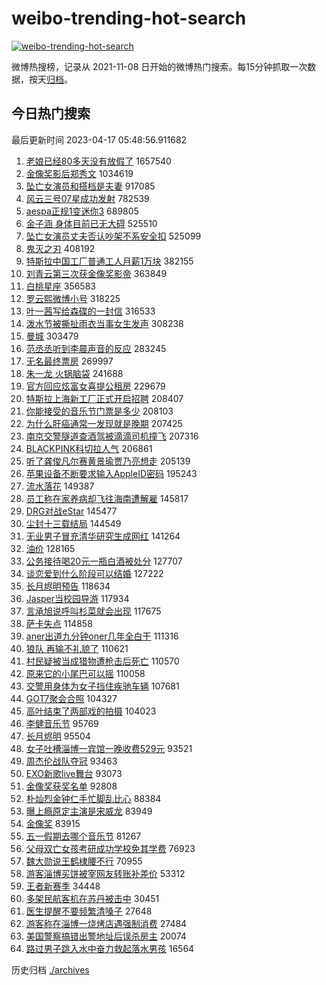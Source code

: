 # weibo-trending-hot-search

[![weibo-trending-hot-search](https://github.com/ameizi/weibo-trending-hot-search/actions/workflows/ci.yml/badge.svg)](https://github.com/ameizi/weibo-trending-hot-search/actions/workflows/ci.yml)

微博热搜榜，记录从 2021-11-08 日开始的微博热门搜索。每15分钟抓取一次数据，按天[归档](./archives)。

## 今日热门搜索

<!-- BEGIN --> 
最后更新时间 2023-04-17 05:48:56.911682 
1. [老娘已经80多天没有放假了](https://s.weibo.com/weibo?q=%23%E8%80%81%E5%A8%98%E5%B7%B2%E7%BB%8F80%E5%A4%9A%E5%A4%A9%E6%B2%A1%E6%9C%89%E6%94%BE%E5%81%87%E4%BA%86%23&t=31&band_rank=1&Refer=top) 1657540
1. [金像奖影后郑秀文](https://s.weibo.com/weibo?q=%23%E9%87%91%E5%83%8F%E5%A5%96%E5%BD%B1%E5%90%8E%E9%83%91%E7%A7%80%E6%96%87%23&t=31&band_rank=2&Refer=top) 1034619
1. [坠亡女演员和搭档是夫妻](https://s.weibo.com/weibo?q=%23%E5%9D%A0%E4%BA%A1%E5%A5%B3%E6%BC%94%E5%91%98%E5%92%8C%E6%90%AD%E6%A1%A3%E6%98%AF%E5%A4%AB%E5%A6%BB%23&t=31&band_rank=14&Refer=top) 917085
1. [风云三号07星成功发射](https://s.weibo.com/weibo?q=%23%E9%A3%8E%E4%BA%91%E4%B8%89%E5%8F%B707%E6%98%9F%E6%88%90%E5%8A%9F%E5%8F%91%E5%B0%84%23&t=31&band_rank=3&Refer=top) 782539
1. [aespa正规1变迷你3](https://s.weibo.com/weibo?q=aespa%E6%AD%A3%E8%A7%841%E5%8F%98%E8%BF%B7%E4%BD%A03&t=31&band_rank=4&Refer=top) 689805
1. [金子涵 身体目前已无大碍](https://s.weibo.com/weibo?q=%E9%87%91%E5%AD%90%E6%B6%B5%20%E8%BA%AB%E4%BD%93%E7%9B%AE%E5%89%8D%E5%B7%B2%E6%97%A0%E5%A4%A7%E7%A2%8D&t=31&band_rank=5&Refer=top) 525510
1. [坠亡女演员丈夫否认吵架不系安全扣](https://s.weibo.com/weibo?q=%23%E5%9D%A0%E4%BA%A1%E5%A5%B3%E6%BC%94%E5%91%98%E4%B8%88%E5%A4%AB%E5%90%A6%E8%AE%A4%E5%90%B5%E6%9E%B6%E4%B8%8D%E7%B3%BB%E5%AE%89%E5%85%A8%E6%89%A3%23&t=31&band_rank=6&Refer=top) 525099
1. [鬼灭之刃](https://s.weibo.com/weibo?q=%E9%AC%BC%E7%81%AD%E4%B9%8B%E5%88%83&t=31&band_rank=10&Refer=top) 408192
1. [特斯拉中国工厂普通工人月薪1万块](https://s.weibo.com/weibo?q=%23%E7%89%B9%E6%96%AF%E6%8B%89%E4%B8%AD%E5%9B%BD%E5%B7%A5%E5%8E%82%E6%99%AE%E9%80%9A%E5%B7%A5%E4%BA%BA%E6%9C%88%E8%96%AA1%E4%B8%87%E5%9D%97%23&t=31&band_rank=7&Refer=top) 382155
1. [刘青云第三次获金像奖影帝](https://s.weibo.com/weibo?q=%23%E5%88%98%E9%9D%92%E4%BA%91%E7%AC%AC%E4%B8%89%E6%AC%A1%E8%8E%B7%E9%87%91%E5%83%8F%E5%A5%96%E5%BD%B1%E5%B8%9D%23&t=31&band_rank=8&Refer=top) 363849
1. [白桃星座](https://s.weibo.com/weibo?q=%E7%99%BD%E6%A1%83%E6%98%9F%E5%BA%A7&t=31&band_rank=9&Refer=top) 356583
1. [罗云熙微博小号](https://s.weibo.com/weibo?q=%23%E7%BD%97%E4%BA%91%E7%86%99%E5%BE%AE%E5%8D%9A%E5%B0%8F%E5%8F%B7%23&t=31&band_rank=11&Refer=top) 318225
1. [叶一茜写给森碟的一封信](https://s.weibo.com/weibo?q=%23%E5%8F%B6%E4%B8%80%E8%8C%9C%E5%86%99%E7%BB%99%E6%A3%AE%E7%A2%9F%E7%9A%84%E4%B8%80%E5%B0%81%E4%BF%A1%23&t=31&band_rank=12&Refer=top) 316533
1. [泼水节被撕扯雨衣当事女生发声](https://s.weibo.com/weibo?q=%23%E6%B3%BC%E6%B0%B4%E8%8A%82%E8%A2%AB%E6%92%95%E6%89%AF%E9%9B%A8%E8%A1%A3%E5%BD%93%E4%BA%8B%E5%A5%B3%E7%94%9F%E5%8F%91%E5%A3%B0%23&t=31&band_rank=13&Refer=top) 308238
1. [曼城](https://s.weibo.com/weibo?q=%E6%9B%BC%E5%9F%8E&t=31&band_rank=15&Refer=top) 303479
1. [范丞丞听到李晨声音的反应](https://s.weibo.com/weibo?q=%23%E8%8C%83%E4%B8%9E%E4%B8%9E%E5%90%AC%E5%88%B0%E6%9D%8E%E6%99%A8%E5%A3%B0%E9%9F%B3%E7%9A%84%E5%8F%8D%E5%BA%94%23&t=31&band_rank=16&Refer=top) 283245
1. [无名最终票房](https://s.weibo.com/weibo?q=%23%E6%97%A0%E5%90%8D%E6%9C%80%E7%BB%88%E7%A5%A8%E6%88%BF%23&t=31&band_rank=17&Refer=top) 269997
1. [朱一龙 火锅脑袋](https://s.weibo.com/weibo?q=%E6%9C%B1%E4%B8%80%E9%BE%99%20%E7%81%AB%E9%94%85%E8%84%91%E8%A2%8B&t=31&band_rank=18&Refer=top) 241688
1. [官方回应炫富女喜提公租房](https://s.weibo.com/weibo?q=%23%E5%AE%98%E6%96%B9%E5%9B%9E%E5%BA%94%E7%82%AB%E5%AF%8C%E5%A5%B3%E5%96%9C%E6%8F%90%E5%85%AC%E7%A7%9F%E6%88%BF%23&t=31&band_rank=19&Refer=top) 229679
1. [特斯拉上海新工厂正式开启招聘](https://s.weibo.com/weibo?q=%23%E7%89%B9%E6%96%AF%E6%8B%89%E4%B8%8A%E6%B5%B7%E6%96%B0%E5%B7%A5%E5%8E%82%E6%AD%A3%E5%BC%8F%E5%BC%80%E5%90%AF%E6%8B%9B%E8%81%98%23&t=31&band_rank=20&Refer=top) 208407
1. [你能接受的音乐节门票是多少](https://s.weibo.com/weibo?q=%23%E4%BD%A0%E8%83%BD%E6%8E%A5%E5%8F%97%E7%9A%84%E9%9F%B3%E4%B9%90%E8%8A%82%E9%97%A8%E7%A5%A8%E6%98%AF%E5%A4%9A%E5%B0%91%23&t=31&band_rank=43&Refer=top) 208103
1. [为什么肝癌通常一发现就是晚期](https://s.weibo.com/weibo?q=%23%E4%B8%BA%E4%BB%80%E4%B9%88%E8%82%9D%E7%99%8C%E9%80%9A%E5%B8%B8%E4%B8%80%E5%8F%91%E7%8E%B0%E5%B0%B1%E6%98%AF%E6%99%9A%E6%9C%9F%23&t=31&band_rank=21&Refer=top) 207425
1. [南京交警隧道查酒驾被滴滴司机撞飞](https://s.weibo.com/weibo?q=%23%E5%8D%97%E4%BA%AC%E4%BA%A4%E8%AD%A6%E9%9A%A7%E9%81%93%E6%9F%A5%E9%85%92%E9%A9%BE%E8%A2%AB%E6%BB%B4%E6%BB%B4%E5%8F%B8%E6%9C%BA%E6%92%9E%E9%A3%9E%23&t=31&band_rank=22&Refer=top) 207316
1. [BLACKPINK科切拉人气](https://s.weibo.com/weibo?q=%23BLACKPINK%E7%A7%91%E5%88%87%E6%8B%89%E4%BA%BA%E6%B0%94%23&t=31&band_rank=30&Refer=top) 206861
1. [听了龚俊凡尔赛黄景瑜贾乃亮想走](https://s.weibo.com/weibo?q=%23%E5%90%AC%E4%BA%86%E9%BE%9A%E4%BF%8A%E5%87%A1%E5%B0%94%E8%B5%9B%E9%BB%84%E6%99%AF%E7%91%9C%E8%B4%BE%E4%B9%83%E4%BA%AE%E6%83%B3%E8%B5%B0%23&t=31&band_rank=23&Refer=top) 205139
1. [苹果设备不断要求输入AppleID密码](https://s.weibo.com/weibo?q=%23%E8%8B%B9%E6%9E%9C%E8%AE%BE%E5%A4%87%E4%B8%8D%E6%96%AD%E8%A6%81%E6%B1%82%E8%BE%93%E5%85%A5AppleID%E5%AF%86%E7%A0%81%23&t=31&band_rank=24&Refer=top) 195243
1. [流水落花](https://s.weibo.com/weibo?q=%E6%B5%81%E6%B0%B4%E8%90%BD%E8%8A%B1&t=31&band_rank=25&Refer=top) 149387
1. [员工称在家养病却飞往海南遭解雇](https://s.weibo.com/weibo?q=%23%E5%91%98%E5%B7%A5%E7%A7%B0%E5%9C%A8%E5%AE%B6%E5%85%BB%E7%97%85%E5%8D%B4%E9%A3%9E%E5%BE%80%E6%B5%B7%E5%8D%97%E9%81%AD%E8%A7%A3%E9%9B%87%23&t=31&band_rank=26&Refer=top) 145817
1. [DRG对战eStar](https://s.weibo.com/weibo?q=%23DRG%E5%AF%B9%E6%88%98eStar%23&t=31&band_rank=27&Refer=top) 145477
1. [尘封十三载结局](https://s.weibo.com/weibo?q=%23%E5%B0%98%E5%B0%81%E5%8D%81%E4%B8%89%E8%BD%BD%E7%BB%93%E5%B1%80%23&t=31&band_rank=28&Refer=top) 144549
1. [无业男子冒充清华研究生成网红](https://s.weibo.com/weibo?q=%23%E6%97%A0%E4%B8%9A%E7%94%B7%E5%AD%90%E5%86%92%E5%85%85%E6%B8%85%E5%8D%8E%E7%A0%94%E7%A9%B6%E7%94%9F%E6%88%90%E7%BD%91%E7%BA%A2%23&t=31&band_rank=29&Refer=top) 141264
1. [油价](https://s.weibo.com/weibo?q=%E6%B2%B9%E4%BB%B7&t=31&band_rank=31&Refer=top) 128165
1. [公务接待喝20元一瓶白酒被处分](https://s.weibo.com/weibo?q=%23%E5%85%AC%E5%8A%A1%E6%8E%A5%E5%BE%85%E5%96%9D20%E5%85%83%E4%B8%80%E7%93%B6%E7%99%BD%E9%85%92%E8%A2%AB%E5%A4%84%E5%88%86%23&t=31&band_rank=32&Refer=top) 127707
1. [谈恋爱到什么阶段可以结婚](https://s.weibo.com/weibo?q=%23%E8%B0%88%E6%81%8B%E7%88%B1%E5%88%B0%E4%BB%80%E4%B9%88%E9%98%B6%E6%AE%B5%E5%8F%AF%E4%BB%A5%E7%BB%93%E5%A9%9A%23&t=31&band_rank=33&Refer=top) 127222
1. [长月烬明预告](https://s.weibo.com/weibo?q=%E9%95%BF%E6%9C%88%E7%83%AC%E6%98%8E%E9%A2%84%E5%91%8A&t=31&band_rank=34&Refer=top) 118634
1. [Jasper当校园导游](https://s.weibo.com/weibo?q=%23Jasper%E5%BD%93%E6%A0%A1%E5%9B%AD%E5%AF%BC%E6%B8%B8%23&t=31&band_rank=35&Refer=top) 117934
1. [言承旭说呼叫杉菜就会出现](https://s.weibo.com/weibo?q=%23%E8%A8%80%E6%89%BF%E6%97%AD%E8%AF%B4%E5%91%BC%E5%8F%AB%E6%9D%89%E8%8F%9C%E5%B0%B1%E4%BC%9A%E5%87%BA%E7%8E%B0%23&t=31&band_rank=39&Refer=top) 117675
1. [萨卡失点](https://s.weibo.com/weibo?q=%E8%90%A8%E5%8D%A1%E5%A4%B1%E7%82%B9&t=31&band_rank=37&Refer=top) 114858
1. [aner出道九分钟oner几年全白干](https://s.weibo.com/weibo?q=aner%E5%87%BA%E9%81%93%E4%B9%9D%E5%88%86%E9%92%9Foner%E5%87%A0%E5%B9%B4%E5%85%A8%E7%99%BD%E5%B9%B2&t=31&band_rank=36&Refer=top) 111316
1. [狼队 再输不礼貌了](https://s.weibo.com/weibo?q=%E7%8B%BC%E9%98%9F%20%E5%86%8D%E8%BE%93%E4%B8%8D%E7%A4%BC%E8%B2%8C%E4%BA%86&t=31&band_rank=38&Refer=top) 110621
1. [村民疑被当成猎物遭枪击后死亡](https://s.weibo.com/weibo?q=%23%E6%9D%91%E6%B0%91%E7%96%91%E8%A2%AB%E5%BD%93%E6%88%90%E7%8C%8E%E7%89%A9%E9%81%AD%E6%9E%AA%E5%87%BB%E5%90%8E%E6%AD%BB%E4%BA%A1%23&t=31&band_rank=39&Refer=top) 110570
1. [原来它的小尾巴可以摇](https://s.weibo.com/weibo?q=%E5%8E%9F%E6%9D%A5%E5%AE%83%E7%9A%84%E5%B0%8F%E5%B0%BE%E5%B7%B4%E5%8F%AF%E4%BB%A5%E6%91%87&t=31&band_rank=40&Refer=top) 110058
1. [交警用身体为女子挡住疾驰车辆](https://s.weibo.com/weibo?q=%23%E4%BA%A4%E8%AD%A6%E7%94%A8%E8%BA%AB%E4%BD%93%E4%B8%BA%E5%A5%B3%E5%AD%90%E6%8C%A1%E4%BD%8F%E7%96%BE%E9%A9%B0%E8%BD%A6%E8%BE%86%23&t=31&band_rank=41&Refer=top) 107681
1. [GOT7聚会合照](https://s.weibo.com/weibo?q=%23GOT7%E8%81%9A%E4%BC%9A%E5%90%88%E7%85%A7%23&t=31&band_rank=42&Refer=top) 104327
1. [高叶结束了两部戏的拍摄](https://s.weibo.com/weibo?q=%23%E9%AB%98%E5%8F%B6%E7%BB%93%E6%9D%9F%E4%BA%86%E4%B8%A4%E9%83%A8%E6%88%8F%E7%9A%84%E6%8B%8D%E6%91%84%23&t=31&band_rank=44&Refer=top) 104023
1. [李健音乐节](https://s.weibo.com/weibo?q=%E6%9D%8E%E5%81%A5%E9%9F%B3%E4%B9%90%E8%8A%82&t=31&band_rank=45&Refer=top) 95769
1. [长月烬明](https://s.weibo.com/weibo?q=%E9%95%BF%E6%9C%88%E7%83%AC%E6%98%8E&t=31&band_rank=46&Refer=top) 95504
1. [女子吐槽淄博一宾馆一晚收费529元](https://s.weibo.com/weibo?q=%23%E5%A5%B3%E5%AD%90%E5%90%90%E6%A7%BD%E6%B7%84%E5%8D%9A%E4%B8%80%E5%AE%BE%E9%A6%86%E4%B8%80%E6%99%9A%E6%94%B6%E8%B4%B9529%E5%85%83%23&t=31&band_rank=47&Refer=top) 93521
1. [周杰伦战队夺冠](https://s.weibo.com/weibo?q=%23%E5%91%A8%E6%9D%B0%E4%BC%A6%E6%88%98%E9%98%9F%E5%A4%BA%E5%86%A0%23&t=31&band_rank=48&Refer=top) 93463
1. [EXO新歌live舞台](https://s.weibo.com/weibo?q=%23EXO%E6%96%B0%E6%AD%8Clive%E8%88%9E%E5%8F%B0%23&t=31&band_rank=49&Refer=top) 93073
1. [金像奖获奖名单](https://s.weibo.com/weibo?q=%E9%87%91%E5%83%8F%E5%A5%96%E8%8E%B7%E5%A5%96%E5%90%8D%E5%8D%95&t=31&band_rank=50&Refer=top) 92808
1. [朴灿烈金钟仁手忙脚乱比心](https://s.weibo.com/weibo?q=%23%E6%9C%B4%E7%81%BF%E7%83%88%E9%87%91%E9%92%9F%E4%BB%81%E6%89%8B%E5%BF%99%E8%84%9A%E4%B9%B1%E6%AF%94%E5%BF%83%23&t=31&band_rank=28&Refer=top) 88384
1. [曝上瘾原定主演是宋威龙](https://s.weibo.com/weibo?q=%23%E6%9B%9D%E4%B8%8A%E7%98%BE%E5%8E%9F%E5%AE%9A%E4%B8%BB%E6%BC%94%E6%98%AF%E5%AE%8B%E5%A8%81%E9%BE%99%23&t=31&band_rank=47&Refer=top) 83949
1. [金像奖](https://s.weibo.com/weibo?q=%E9%87%91%E5%83%8F%E5%A5%96&t=31&band_rank=48&Refer=top) 83915
1. [五一假期去哪个音乐节](https://s.weibo.com/weibo?q=%23%E4%BA%94%E4%B8%80%E5%81%87%E6%9C%9F%E5%8E%BB%E5%93%AA%E4%B8%AA%E9%9F%B3%E4%B9%90%E8%8A%82%23&t=31&band_rank=37&Refer=top) 81267
1. [父母双亡女孩考研成功学校免其学费](https://s.weibo.com/weibo?q=%23%E7%88%B6%E6%AF%8D%E5%8F%8C%E4%BA%A1%E5%A5%B3%E5%AD%A9%E8%80%83%E7%A0%94%E6%88%90%E5%8A%9F%E5%AD%A6%E6%A0%A1%E5%85%8D%E5%85%B6%E5%AD%A6%E8%B4%B9%23&t=31&band_rank=31&Refer=top) 76923
1. [魏大勋说王鹤棣腰不行](https://s.weibo.com/weibo?q=%23%E9%AD%8F%E5%A4%A7%E5%8B%8B%E8%AF%B4%E7%8E%8B%E9%B9%A4%E6%A3%A3%E8%85%B0%E4%B8%8D%E8%A1%8C%23&t=31&band_rank=48&Refer=top) 70955
1. [游客淄博买饼被宰网友转账补差价](https://s.weibo.com/weibo?q=%23%E6%B8%B8%E5%AE%A2%E6%B7%84%E5%8D%9A%E4%B9%B0%E9%A5%BC%E8%A2%AB%E5%AE%B0%E7%BD%91%E5%8F%8B%E8%BD%AC%E8%B4%A6%E8%A1%A5%E5%B7%AE%E4%BB%B7%23&t=31&band_rank=50&Refer=top) 53312
1. [王者新赛季](https://s.weibo.com/weibo?q=%E7%8E%8B%E8%80%85%E6%96%B0%E8%B5%9B%E5%AD%A3&t=31&band_rank=50&Refer=top) 34448
1. [多架民航客机在苏丹被击中](https://s.weibo.com/weibo?q=%23%E5%A4%9A%E6%9E%B6%E6%B0%91%E8%88%AA%E5%AE%A2%E6%9C%BA%E5%9C%A8%E8%8B%8F%E4%B8%B9%E8%A2%AB%E5%87%BB%E4%B8%AD%23&t=31&band_rank=50&Refer=top) 30451
1. [医生提醒不要频繁清嗓子](https://s.weibo.com/weibo?q=%23%E5%8C%BB%E7%94%9F%E6%8F%90%E9%86%92%E4%B8%8D%E8%A6%81%E9%A2%91%E7%B9%81%E6%B8%85%E5%97%93%E5%AD%90%23&t=31&band_rank=31&Refer=top) 27648
1. [游客称在淄博一烧烤店遇强制消费](https://s.weibo.com/weibo?q=%23%E6%B8%B8%E5%AE%A2%E7%A7%B0%E5%9C%A8%E6%B7%84%E5%8D%9A%E4%B8%80%E7%83%A7%E7%83%A4%E5%BA%97%E9%81%87%E5%BC%BA%E5%88%B6%E6%B6%88%E8%B4%B9%23&t=31&band_rank=46&Refer=top) 27484
1. [美国警察搞错出警地址后误杀房主](https://s.weibo.com/weibo?q=%23%E7%BE%8E%E5%9B%BD%E8%AD%A6%E5%AF%9F%E6%90%9E%E9%94%99%E5%87%BA%E8%AD%A6%E5%9C%B0%E5%9D%80%E5%90%8E%E8%AF%AF%E6%9D%80%E6%88%BF%E4%B8%BB%23&t=31&band_rank=32&Refer=top) 20074
1. [路过男子跳入水中奋力救起落水男孩](https://s.weibo.com/weibo?q=%23%E8%B7%AF%E8%BF%87%E7%94%B7%E5%AD%90%E8%B7%B3%E5%85%A5%E6%B0%B4%E4%B8%AD%E5%A5%8B%E5%8A%9B%E6%95%91%E8%B5%B7%E8%90%BD%E6%B0%B4%E7%94%B7%E5%AD%A9%23&t=31&band_rank=44&Refer=top) 16564
<!-- END -->

历史归档 [./archives](./archives)

